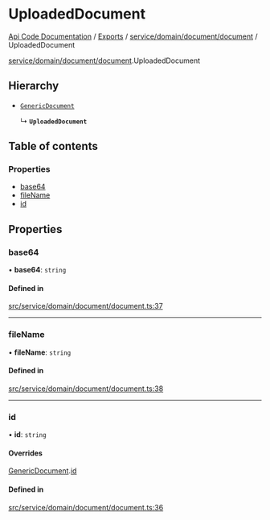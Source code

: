 # UploadedDocument
 
[Api Code Documentation](../README.md) / [Exports](../modules.md) / [service/domain/document/document](../modules/service_domain_document_document.md) / UploadedDocument

[service/domain/document/document](../modules/service_domain_document_document.md).UploadedDocument

## Hierarchy

- [`GenericDocument`](service_domain_document_document.GenericDocument.md)

  ↳ **`UploadedDocument`**

## Table of contents

### Properties

- [base64](service_domain_document_document.UploadedDocument.md#base64)
- [fileName](service_domain_document_document.UploadedDocument.md#filename)
- [id](service_domain_document_document.UploadedDocument.md#id)

## Properties

### base64

• **base64**: `string`

#### Defined in

[src/service/domain/document/document.ts:37](https://github.com/openkfw/TruBudget/blob/f6ee764/api/src/service/domain/document/document.ts#L37)

___

### fileName

• **fileName**: `string`

#### Defined in

[src/service/domain/document/document.ts:38](https://github.com/openkfw/TruBudget/blob/f6ee764/api/src/service/domain/document/document.ts#L38)

___

### id

• **id**: `string`

#### Overrides

[GenericDocument](service_domain_document_document.GenericDocument.md).[id](service_domain_document_document.GenericDocument.md#id)

#### Defined in

[src/service/domain/document/document.ts:36](https://github.com/openkfw/TruBudget/blob/f6ee764/api/src/service/domain/document/document.ts#L36)
